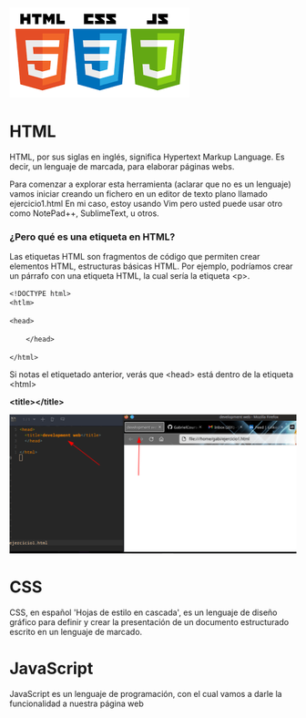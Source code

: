 ![](https://raw.githubusercontent.com/GabrielCourses/web_development/main/HTML/image/header.png)

# HTML

HTML, por sus siglas en inglés, significa Hypertext Markup Language. Es decir, un lenguaje de marcada, para elaborar páginas webs.

Para comenzar a explorar esta herramienta (aclarar que no es un lenguaje) vamos iniciar creando un fichero en un editor de texto plano llamado ejercicio1.html En mi caso, estoy usando Vim pero usted puede usar otro como NotePad++, SublimeText, u otros. 

### ¿Pero qué es una etiqueta en HTML?

Las etiquetas HTML son fragmentos de código que permiten crear elementos HTML, estructuras básicas HTML. Por ejemplo, podríamos crear un párrafo con una etiqueta HTML, la cual sería la etiqueta \<p\>.

```
<!DOCTYPE html>
<htlm>

<head>
	
	</head>
	
</html>
```

Si notas el etiquetado anterior, verás que \<head\> está dentro de la etiqueta \<html\>

**\<title\>\</title\>**

![](https://raw.githubusercontent.com/GabrielCourses/web_development/main/HTML/image/title.png)


# CSS

CSS, en español 'Hojas de estilo en cascada', es un lenguaje de diseño gráfico para definir y crear la presentación de un documento estructurado escrito en un lenguaje de marcado.

# JavaScript

JavaScript es un lenguaje de programación, con el cual vamos a darle la funcionalidad a nuestra página web

